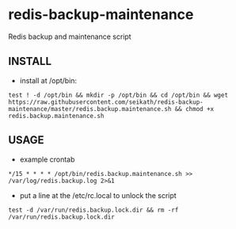 # redis-backup-maintenance
Redis backup and maintenance script

## INSTALL
- install at /opt/bin:

```test ! -d /opt/bin && mkdir -p /opt/bin && cd /opt/bin && wget https://raw.githubusercontent.com/seikath/redis-backup-maintenance/master/redis.backup.maintenance.sh && chmod +x redis.backup.maintenance.sh```

## USAGE
- example crontab

```*/15 * * * * /opt/bin/redis.backup.maintenance.sh >> /var/log/redis.backup.log 2>&1```
- put a line at the /etc/rc.local to unlock the script 

```test -d /var/run/redis.backup.lock.dir && rm -rf /var/run/redis.backup.lock.dir```
